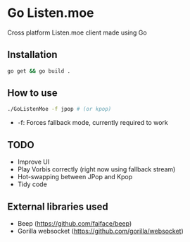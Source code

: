 # Go Listen.moe
Cross platform Listen.moe client made using Go

## Installation
```bash
go get && go build .
```

## How to use
```bash
./GoListenMoe -f jpop # (or kpop)
```

* -f: Forces fallback mode, currently required to work

## TODO
* Improve UI
* Play Vorbis correctly (right now using fallback stream)
* Hot-swapping between JPop and Kpop
* Tidy code

## External libraries used
* Beep (https://github.com/faiface/beep)
* Gorilla websocket (https://github.com/gorilla/websocket)
